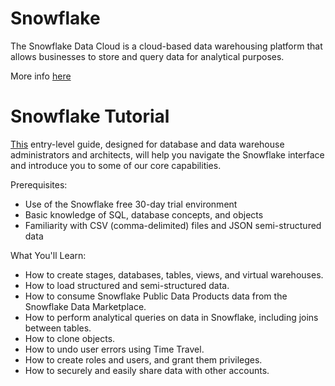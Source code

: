 # Snowflake

The Snowflake Data Cloud is a cloud-based data warehousing platform that allows businesses to store and query data for analytical purposes.

More info [here](https://mis-notas.notion.site/Snowflake-26a25f24dbe2803d914ce67aa57b35cc?source=copy_link)

# Snowflake Tutorial

[This](https://quickstarts.snowflake.com/guide/getting_started_with_snowflake/index.html#0
) entry-level guide, designed for database and data warehouse administrators and architects, will help you navigate the Snowflake interface and introduce you to some of our core capabilities.


Prerequisites:

- Use of the Snowflake free 30-day trial environment
- Basic knowledge of SQL, database concepts, and objects
- Familiarity with CSV (comma-delimited) files and JSON semi-structured data

What You'll Learn:

- How to create stages, databases, tables, views, and virtual warehouses.
- How to load structured and semi-structured data.
- How to consume Snowflake Public Data Products data from the Snowflake Data Marketplace.
- How to perform analytical queries on data in Snowflake, including joins between tables.
- How to clone objects.
- How to undo user errors using Time Travel.
- How to create roles and users, and grant them privileges.
- How to securely and easily share data with other accounts.